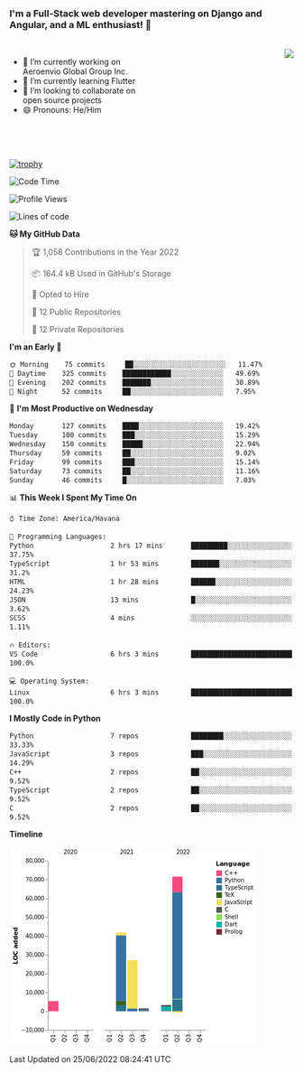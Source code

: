 ### I'm a Full-Stack web developer mastering on Django and Angular, and a ML enthusiast!  👋

<br/>

<img align="right" height="250"  src="https://media1.giphy.com/media/qgQUggAC3Pfv687qPC/giphy.gif?cid=ecf05e470ttfxgsj072btembitu1zn4ti3t3cdyg4jo5b3by&rid=giphy.gif&ct=g" />

 <div style="width:50%">
    <ul>
      <li>🔭 I’m currently working on Aeroenvio Global Group Inc.</li>
      <li>🌱 I’m currently learning Flutter</li>
      <li>👯 I’m looking to collaborate on open source projects</li>
      <li>😄 Pronouns: He/Him</li>
<!--       <li>⚡ Fun fact: I started my first professional project for a company as web dev without knowing any JS </li> -->
    </ul>
  </div>
  
<br/><br/><br/>

[![trophy](https://github-profile-trophy.vercel.app/?username=dfg-98&row=3&column=3&theme=monokai)](https://github.com/ryo-ma/github-profile-trophy)


<!--START_SECTION:waka-->
![Code Time](http://img.shields.io/badge/Code%20Time-279%20hrs%2027%20mins-blue)

![Profile Views](http://img.shields.io/badge/Profile%20Views-22-blue)

![Lines of code](https://img.shields.io/badge/From%20Hello%20World%20I%27ve%20Written-150%20Thousand%20lines%20of%20code-blue)

**🐱 My GitHub Data** 

> 🏆 1,058 Contributions in the Year 2022
 > 
> 📦 164.4 kB Used in GitHub's Storage 
 > 
> 💼 Opted to Hire
 > 
> 📜 12 Public Repositories 
 > 
> 🔑 12 Private Repositories  
 > 
**I'm an Early 🐤** 

```text
🌞 Morning    75 commits     ██░░░░░░░░░░░░░░░░░░░░░░░   11.47% 
🌆 Daytime    325 commits    ████████████░░░░░░░░░░░░░   49.69% 
🌃 Evening    202 commits    ███████░░░░░░░░░░░░░░░░░░   30.89% 
🌙 Night      52 commits     ██░░░░░░░░░░░░░░░░░░░░░░░   7.95%

```
📅 **I'm Most Productive on Wednesday** 

```text
Monday       127 commits    ████░░░░░░░░░░░░░░░░░░░░░   19.42% 
Tuesday      100 commits    ███░░░░░░░░░░░░░░░░░░░░░░   15.29% 
Wednesday    150 commits    █████░░░░░░░░░░░░░░░░░░░░   22.94% 
Thursday     59 commits     ██░░░░░░░░░░░░░░░░░░░░░░░   9.02% 
Friday       99 commits     ███░░░░░░░░░░░░░░░░░░░░░░   15.14% 
Saturday     73 commits     ██░░░░░░░░░░░░░░░░░░░░░░░   11.16% 
Sunday       46 commits     █░░░░░░░░░░░░░░░░░░░░░░░░   7.03%

```


📊 **This Week I Spent My Time On** 

```text
⌚︎ Time Zone: America/Havana

💬 Programming Languages: 
Python                   2 hrs 17 mins       █████████░░░░░░░░░░░░░░░░   37.75% 
TypeScript               1 hr 53 mins        ███████░░░░░░░░░░░░░░░░░░   31.2% 
HTML                     1 hr 28 mins        ██████░░░░░░░░░░░░░░░░░░░   24.23% 
JSON                     13 mins             █░░░░░░░░░░░░░░░░░░░░░░░░   3.62% 
SCSS                     4 mins              ░░░░░░░░░░░░░░░░░░░░░░░░░   1.11%

🔥 Editors: 
VS Code                  6 hrs 3 mins        █████████████████████████   100.0%

💻 Operating System: 
Linux                    6 hrs 3 mins        █████████████████████████   100.0%

```

**I Mostly Code in Python** 

```text
Python                   7 repos             ████████░░░░░░░░░░░░░░░░░   33.33% 
JavaScript               3 repos             ███░░░░░░░░░░░░░░░░░░░░░░   14.29% 
C++                      2 repos             ██░░░░░░░░░░░░░░░░░░░░░░░   9.52% 
TypeScript               2 repos             ██░░░░░░░░░░░░░░░░░░░░░░░   9.52% 
C                        2 repos             ██░░░░░░░░░░░░░░░░░░░░░░░   9.52%

```


**Timeline**

![Chart not found](https://raw.githubusercontent.com/dfg-98/dfg-98/main/charts/bar_graph.png) 


 Last Updated on 25/06/2022 08:24:41 UTC
<!--END_SECTION:waka-->
